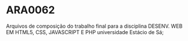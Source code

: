 # ARA0062
 Arquivos de composição do trabalho final para a disciplina DESENV. WEB EM HTML5, CSS, JAVASCRIPT E PHP universidade Estácio de Sá;
